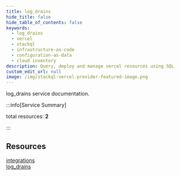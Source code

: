 ```yaml
---
title: log_drains
hide_title: false
hide_table_of_contents: false
keywords:
  - log_drains
  - vercel
  - stackql
  - infrastructure-as-code
  - configuration-as-data
  - cloud inventory
description: Query, deploy and manage vercel resources using SQL
custom_edit_url: null
image: /img/stackql-vercel-provider-featured-image.png
---
```


log_drains service documentation.

:::info[Service Summary]

total resources: __2__  

:::

## Resources
<div class="row">
<div class="providerDocColumn">
<a href="/services/log_drains/integrations/">integrations</a>
</div>
<div class="providerDocColumn">
<a href="/services/log_drains/log_drains/">log_drains</a>
</div>
</div>